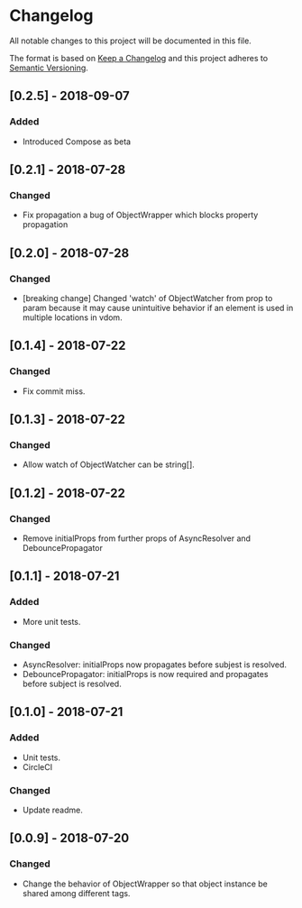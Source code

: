# Changelog
All notable changes to this project will be documented in this file.

The format is based on [Keep a Changelog](https://keepachangelog.com/en/1.0.0/)
and this project adheres to [Semantic Versioning](https://semver.org/spec/v2.0.0.html).

## [0.2.5] - 2018-09-07
### Added
- Introduced Compose as beta

## [0.2.1] - 2018-07-28
### Changed
- Fix propagation a bug of ObjectWrapper which blocks property propagation

## [0.2.0] - 2018-07-28
### Changed
- [breaking change] Changed 'watch' of ObjectWatcher from prop to param because it may cause unintuitive behavior if an element is used in multiple locations in vdom.

## [0.1.4] - 2018-07-22
### Changed
- Fix commit miss.

## [0.1.3] - 2018-07-22
### Changed
- Allow watch of ObjectWatcher can be string[].

## [0.1.2] - 2018-07-22
### Changed
- Remove initialProps from further props of AsyncResolver and DebouncePropagator

## [0.1.1] - 2018-07-21
### Added
- More unit tests.

### Changed
- AsyncResolver: initialProps now propagates before subjest is resolved.
- DebouncePropagator: initialProps is now required and propagates before subject is resolved.

## [0.1.0] - 2018-07-21
### Added
- Unit tests.
- CircleCI

### Changed
- Update readme.

## [0.0.9] - 2018-07-20
### Changed
- Change the behavior of ObjectWrapper so that object instance be shared among different tags.
